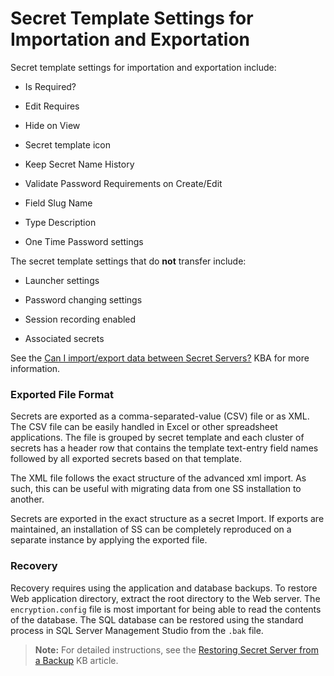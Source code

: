 [title]: # (Secret Template Settings for Importation and Exportation)
[tags]: # (Secret Template Settings for Importation and Exportation)
[priority]: # (80)

# Secret Template Settings for Importation and Exportation

Secret template settings for importation and exportation include: 

- Is Required?

- Edit Requires

- Hide on View

- Secret template icon

- Keep Secret Name History

- Validate Password Requirements on Create/Edit

- Field Slug Name

- Type Description

- One Time Password settings

 The secret template settings that do **not** transfer include:

- Launcher settings

- Password changing settings

- Session recording enabled

- Associated secrets

See the [Can I import/export data between Secret Servers?](https://thycotic.force.com/support/s/article/Can-I-import-export-data-between-Secret-Servers) KBA for more information. 

### Exported File Format

Secrets are exported as a comma-separated-value (CSV) file or as XML. The CSV file can be easily handled in Excel or other spreadsheet applications. The file is grouped by secret template and each cluster of secrets has a header row that contains the template text-entry field names followed by all exported secrets based on that template.

The XML file follows the exact structure of the advanced xml import. As such, this can be useful with migrating data from one SS installation to another.

Secrets are exported in the exact structure as a secret Import. If exports are maintained, an installation of SS can be completely reproduced on a separate instance by applying the exported file.

### Recovery

Recovery requires using the application and database backups. To restore Web application directory, extract the root directory to the Web server. The `encryption.config` file is most important for being able to read the contents of the database. The SQL database can be restored using the standard process in SQL Server Management Studio from the `.bak` file.

> **Note:** For detailed instructions, see the [Restoring Secret Server from a Backup](https://updates.thycotic.net/link.ashx?SSUserGuide_restoreSecretServerBackup) KB article.
